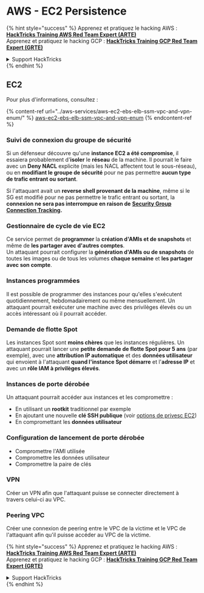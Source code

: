 # AWS - EC2 Persistence

{% hint style="success" %}
Apprenez et pratiquez le hacking AWS :<img src="../../../.gitbook/assets/image (1).png" alt="" data-size="line">[**HackTricks Training AWS Red Team Expert (ARTE)**](https://training.hacktricks.xyz/courses/arte)<img src="../../../.gitbook/assets/image (1).png" alt="" data-size="line">\
Apprenez et pratiquez le hacking GCP : <img src="../../../.gitbook/assets/image (2).png" alt="" data-size="line">[**HackTricks Training GCP Red Team Expert (GRTE)**<img src="../../../.gitbook/assets/image (2).png" alt="" data-size="line">](https://training.hacktricks.xyz/courses/grte)

<details>

<summary>Support HackTricks</summary>

* Consultez les [**plans d'abonnement**](https://github.com/sponsors/carlospolop) !
* **Rejoignez le** 💬 [**groupe Discord**](https://discord.gg/hRep4RUj7f) ou le [**groupe telegram**](https://t.me/peass) ou **suivez** nous sur **Twitter** 🐦 [**@hacktricks\_live**](https://twitter.com/hacktricks\_live)**.**
* **Partagez des astuces de hacking en soumettant des PR aux** [**HackTricks**](https://github.com/carlospolop/hacktricks) et [**HackTricks Cloud**](https://github.com/carlospolop/hacktricks-cloud) dépôts GitHub.

</details>
{% endhint %}

## EC2

Pour plus d'informations, consultez :

{% content-ref url="../aws-services/aws-ec2-ebs-elb-ssm-vpc-and-vpn-enum/" %}
[aws-ec2-ebs-elb-ssm-vpc-and-vpn-enum](../aws-services/aws-ec2-ebs-elb-ssm-vpc-and-vpn-enum/)
{% endcontent-ref %}

### Suivi de connexion du groupe de sécurité

Si un défenseur découvre qu'une **instance EC2 a été compromise**, il essaiera probablement d'**isoler** le **réseau** de la machine. Il pourrait le faire avec un **Deny NACL** explicite (mais les NACL affectent tout le sous-réseau), ou en **modifiant le groupe de sécurité** pour ne pas permettre **aucun type de trafic entrant ou sortant**.

Si l'attaquant avait un **reverse shell provenant de la machine**, même si le SG est modifié pour ne pas permettre le trafic entrant ou sortant, la **connexion ne sera pas interrompue en raison de** [**Security Group Connection Tracking**](https://docs.aws.amazon.com/AWSEC2/latest/UserGuide/security-group-connection-tracking.html)**.**

### Gestionnaire de cycle de vie EC2

Ce service permet de **programmer** la **création d'AMIs et de snapshots** et même de **les partager avec d'autres comptes**.\
Un attaquant pourrait configurer la **génération d'AMIs ou de snapshots** de toutes les images ou de tous les volumes **chaque semaine** et **les partager avec son compte**.

### Instances programmées

Il est possible de programmer des instances pour qu'elles s'exécutent quotidiennement, hebdomadairement ou même mensuellement. Un attaquant pourrait exécuter une machine avec des privilèges élevés ou un accès intéressant où il pourrait accéder.

### Demande de flotte Spot

Les instances Spot sont **moins chères** que les instances régulières. Un attaquant pourrait lancer une **petite demande de flotte Spot pour 5 ans** (par exemple), avec une **attribution IP automatique** et des **données utilisateur** qui envoient à l'attaquant **quand l'instance Spot démarre** et l'**adresse IP** et avec un **rôle IAM à privilèges élevés**.

### Instances de porte dérobée

Un attaquant pourrait accéder aux instances et les compromettre :

* En utilisant un **rootkit** traditionnel par exemple
* En ajoutant une nouvelle **clé SSH publique** (voir [options de privesc EC2](../aws-privilege-escalation/aws-ec2-privesc.md))
* En compromettant les **données utilisateur**

### **Configuration de lancement de porte dérobée**

* Compromettre l'AMI utilisée
* Compromettre les données utilisateur
* Compromettre la paire de clés

### VPN

Créer un VPN afin que l'attaquant puisse se connecter directement à travers celui-ci au VPC.

### Peering VPC

Créer une connexion de peering entre le VPC de la victime et le VPC de l'attaquant afin qu'il puisse accéder au VPC de la victime.

{% hint style="success" %}
Apprenez et pratiquez le hacking AWS :<img src="../../../.gitbook/assets/image (1).png" alt="" data-size="line">[**HackTricks Training AWS Red Team Expert (ARTE)**](https://training.hacktricks.xyz/courses/arte)<img src="../../../.gitbook/assets/image (1).png" alt="" data-size="line">\
Apprenez et pratiquez le hacking GCP : <img src="../../../.gitbook/assets/image (2).png" alt="" data-size="line">[**HackTricks Training GCP Red Team Expert (GRTE)**<img src="../../../.gitbook/assets/image (2).png" alt="" data-size="line">](https://training.hacktricks.xyz/courses/grte)

<details>

<summary>Support HackTricks</summary>

* Consultez les [**plans d'abonnement**](https://github.com/sponsors/carlospolop) !
* **Rejoignez le** 💬 [**groupe Discord**](https://discord.gg/hRep4RUj7f) ou le [**groupe telegram**](https://t.me/peass) ou **suivez** nous sur **Twitter** 🐦 [**@hacktricks\_live**](https://twitter.com/hacktricks\_live)**.**
* **Partagez des astuces de hacking en soumettant des PR aux** [**HackTricks**](https://github.com/carlospolop/hacktricks) et [**HackTricks Cloud**](https://github.com/carlospolop/hacktricks-cloud) dépôts GitHub.

</details>
{% endhint %}
